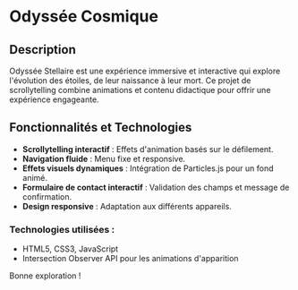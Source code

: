 # Odyssée Cosmique

## Description

Odyssée Stellaire est une expérience immersive et interactive qui explore l'évolution des étoiles, de leur naissance à leur mort. Ce projet de scrollytelling combine animations et contenu didactique pour offrir une expérience engageante.

## Fonctionnalités et Technologies

- **Scrollytelling interactif** : Effets d'animation basés sur le défilement.
- **Navigation fluide** : Menu fixe et responsive.
- **Effets visuels dynamiques** : Intégration de Particles.js pour un fond animé.
- **Formulaire de contact interactif** : Validation des champs et message de confirmation.
- **Design responsive** : Adaptation aux différents appareils.

### Technologies utilisées :

- HTML5, CSS3, JavaScript
- Intersection Observer API pour les animations d'apparition

Bonne exploration !
